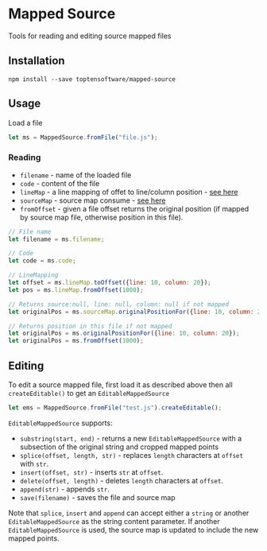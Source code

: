 # Mapped Source

Tools for reading and editing source mapped files

## Installation

```
npm install --save toptensoftware/mapped-source
```

## Usage

Load a file

```js
let ms = MappedSource.fromFile("file.js");
```

### Reading

* `filename` - name of the loaded file
* `code` - content of the file
* `lineMap` - a line mapping of offet to line/column position - [see here](https://github.com/toptensoftware/linemap)
* `sourceMap` - source map consume - [see here](https://github.com/jridgewell/source-map)
* `fromOffset` - given a file offset returns the original position (if mapped 
by source map file, otherwise position in this file).

```js
// File name
let filename = ms.filename;

// Code
let code = ms.code;

// LineMapping
let offset = ms.lineMap.toOffset({line: 10, column: 20});
let pos = ms.lineMap.fromOffset(1000);

// Returns source:null, line: null, column: null if not mapped
let originalPos = ms.sourceMap.originalPositionFor({line: 10, column: 20});

// Returns position in this file if not mapped
let originalPos = ms.originalPositionFor({line: 10, column: 20});
let originalPos = ms.fromOffset(1000);
```


## Editing

To edit a source mapped file, first load it as described above
then all `createEditable()` to get an `EditableMappedSource`

```js
let ems = MappedSource.fromFile("test.js").createEditable();
```

`EditableMappedSource` supports:

* `substring(start, end)` - returns a new `EditableMappedSource`
  with a subsection of the original string and cropped mapped points
* `splice(offset, length, str)` - replaces `length` characters at
  `offset` with `str`.
* `insert(offset, str)` - inserts `str` at `offset`.
* `delete(offset, length)` - deletes `length` characters at `offset`.
* `append(str)` - appends `str`.
* `save(filename)` - saves the file and source map

Note that `splice`, `insert` and `append` can accept either a `string`
or another `EditableMappedSource` as the string content parameter.  If
another `EditableMappedSource` is used, the source map is updated to 
include the new mapped points.


  
   